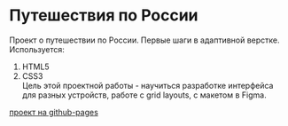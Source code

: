
# Путешествия по России
Проект о путешествии по России. Первые шаги в адаптивной верстке.   
Используется:  
1. HTML5  
2. CSS3  
Цель этой проектной работы - научиться разработке интерфейса для разных устройств, работе с grid layouts, с макетом в Figma. 

[проект на github-pages](https://kkv8.github.io/russian-travel/)
